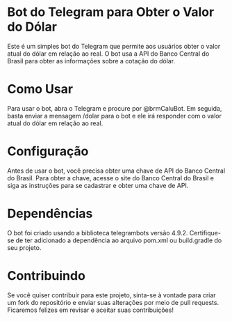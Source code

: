 # Bot do Telegram para Obter o Valor do Dólar
Este é um simples bot do Telegram que permite aos usuários obter o valor atual do dólar em relação ao real. O bot usa a API do Banco Central do Brasil para obter as informações sobre a cotação do dólar.

# Como Usar
Para usar o bot, abra o Telegram e procure por @brmCaluBot. Em seguida, basta enviar a mensagem /dolar para o bot e ele irá responder com o valor atual do dólar em relação ao real.

# Configuração
Antes de usar o bot, você precisa obter uma chave de API do Banco Central do Brasil. Para obter a chave, acesse o site do Banco Central do Brasil e siga as instruções para se cadastrar e obter uma chave de API.

# Dependências
O bot foi criado usando a biblioteca telegrambots versão 4.9.2. Certifique-se de ter adicionado a dependência ao arquivo pom.xml ou build.gradle do seu projeto.

# Contribuindo
Se você quiser contribuir para este projeto, sinta-se à vontade para criar um fork do repositório e enviar suas alterações por meio de pull requests. Ficaremos felizes em revisar e aceitar suas contribuições!
